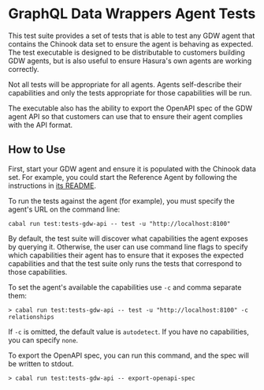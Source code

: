 # GraphQL Data Wrappers Agent Tests
This test suite provides a set of tests that is able to test any GDW agent that contains the Chinook data set to ensure the agent is behaving as expected. The test executable is designed to be distributable to customers building GDW agents, but is also useful to ensure Hasura's own agents are working correctly.

Not all tests will be appropriate for all agents. Agents self-describe their capabilities and only the tests appropriate for those capabilities will be run.

The executable also has the ability to export the OpenAPI spec of the GDW agent API so that customers can use that to ensure their agent complies with the API format.

## How to Use
First, start your GDW agent and ensure it is populated with the Chinook data set. For example, you could start the Reference Agent by following the instructions in [its README](../../gdw-agents/reference/README.md).

To run the tests against the agent (for example), you must specify the agent's URL on the command line:

```
cabal run test:tests-gdw-api -- test -u "http://localhost:8100"
```

By default, the test suite will discover what capabilities the agent exposes by querying it. Otherwise, the user can use command line flags to specify which capabilities their agent has to ensure that it exposes the expected capabilities and that the test suite only runs the tests that correspond to those capabilities.

To set the agent's available the capabilities use `-c` and comma separate them:

```
> cabal run test:tests-gdw-api -- test -u "http://localhost:8100" -c relationships
```

If `-c` is omitted, the default value is `autodetect`. If you have no capabilities, you can specify `none`.

To export the OpenAPI spec, you can run this command, and the spec will be written to stdout.

```
> cabal run test:tests-gdw-api -- export-openapi-spec
```
